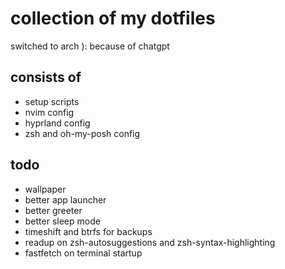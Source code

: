 # collection of my dotfiles

switched to arch ):
because of chatgpt

## consists of
- setup scripts
- nvim config
- hyprland config
- zsh and oh-my-posh config

<!-- ## installation -->
<!-- just copy the repo, and run the dotfiles.sh script -->
<!-- that **should** work -->

## todo
- wallpaper
- better app launcher
- better greeter
- better sleep mode
- timeshift and btrfs for backups
- readup on zsh-autosuggestions and zsh-syntax-highlighting
- fastfetch on terminal startup
